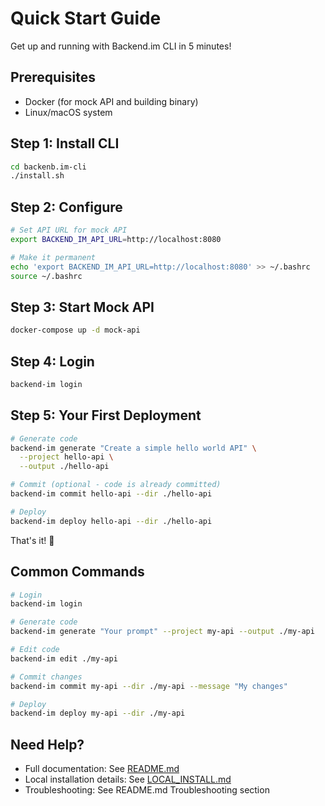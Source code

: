 # Quick Start Guide

Get up and running with Backend.im CLI in 5 minutes!

## Prerequisites

- Docker (for mock API and building binary)
- Linux/macOS system

## Step 1: Install CLI

```bash
cd backenb.im-cli
./install.sh
```

## Step 2: Configure

```bash
# Set API URL for mock API
export BACKEND_IM_API_URL=http://localhost:8080

# Make it permanent
echo 'export BACKEND_IM_API_URL=http://localhost:8080' >> ~/.bashrc
source ~/.bashrc
```

## Step 3: Start Mock API

```bash
docker-compose up -d mock-api
```

## Step 4: Login

```bash
backend-im login
```

## Step 5: Your First Deployment

```bash
# Generate code
backend-im generate "Create a simple hello world API" \
  --project hello-api \
  --output ./hello-api

# Commit (optional - code is already committed)
backend-im commit hello-api --dir ./hello-api

# Deploy
backend-im deploy hello-api --dir ./hello-api
```

That's it! 🎉

## Common Commands

```bash
# Login
backend-im login

# Generate code
backend-im generate "Your prompt" --project my-api --output ./my-api

# Edit code
backend-im edit ./my-api

# Commit changes
backend-im commit my-api --dir ./my-api --message "My changes"

# Deploy
backend-im deploy my-api --dir ./my-api
```

## Need Help?

- Full documentation: See [README.md](./README.md)
- Local installation details: See [LOCAL_INSTALL.md](./LOCAL_INSTALL.md)
- Troubleshooting: See README.md Troubleshooting section

